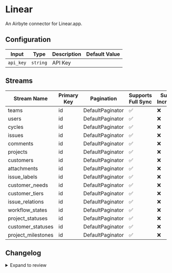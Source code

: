 # Linear

An Airbyte connector for Linear.app.

## Configuration

| Input | Type | Description | Default Value |
|-------|------|-------------|---------------|
| `api_key` | `string` | API Key |  |

## Streams
| Stream Name | Primary Key | Pagination | Supports Full Sync | Supports Incremental |
|-------------|-------------|------------|---------------------|----------------------|
| teams | id | DefaultPaginator | ✅ |  ❌  |
| users | id | DefaultPaginator | ✅ |  ❌  |
| cycles | id | DefaultPaginator | ✅ |  ❌  |
| issues | id | DefaultPaginator | ✅ |  ❌  |
| comments | id | DefaultPaginator | ✅ |  ❌  |
| projects | id | DefaultPaginator | ✅ |  ❌  |
| customers | id | DefaultPaginator | ✅ |  ❌  |
| attachments | id | DefaultPaginator | ✅ |  ❌  |
| issue_labels | id | DefaultPaginator | ✅ |  ❌  |
| customer_needs | id | DefaultPaginator | ✅ |  ❌  |
| customer_tiers | id | DefaultPaginator | ✅ |  ❌  |
| issue_relations | id | DefaultPaginator | ✅ |  ❌  |
| workflow_states | id | DefaultPaginator | ✅ |  ❌  |
| project_statuses | id | DefaultPaginator | ✅ |  ❌  |
| customer_statuses | id | DefaultPaginator | ✅ |  ❌  |
| project_milestones | id | DefaultPaginator | ✅ |  ❌  |


## Changelog

<details>
  <summary>Expand to review</summary>

| Version | Date | Pull Request | Subject |
|---------|------|--------------|---------|
| 0.0.20 | 2025-09-24 | [66655](https://github.com/airbytehq/airbyte/pull/66655) | Update dependencies |
| 0.0.19 | 2025-09-09 | [65897](https://github.com/airbytehq/airbyte/pull/65897) | Update dependencies |
| 0.0.18 | 2025-08-23 | [65391](https://github.com/airbytehq/airbyte/pull/65391) | Update dependencies |
| 0.0.17 | 2025-08-09 | [64629](https://github.com/airbytehq/airbyte/pull/64629) | Update dependencies |
| 0.0.16 | 2025-08-02 | [64275](https://github.com/airbytehq/airbyte/pull/64275) | Update dependencies |
| 0.0.15 | 2025-07-26 | [63892](https://github.com/airbytehq/airbyte/pull/63892) | Update dependencies |
| 0.0.14 | 2025-07-19 | [63518](https://github.com/airbytehq/airbyte/pull/63518) | Update dependencies |
| 0.0.13 | 2025-07-12 | [63095](https://github.com/airbytehq/airbyte/pull/63095) | Update dependencies |
| 0.0.12 | 2025-07-05 | [62601](https://github.com/airbytehq/airbyte/pull/62601) | Update dependencies |
| 0.0.11 | 2025-06-28 | [62178](https://github.com/airbytehq/airbyte/pull/62178) | Update dependencies |
| 0.0.10 | 2025-06-26 | [61417](https://github.com/airbytehq/airbyte/pull/61417) | source-linear contribution from zckymc |
| 0.0.9 | 2025-06-21 | [61843](https://github.com/airbytehq/airbyte/pull/61843) | Update dependencies |
| 0.0.8 | 2025-06-14 | [61117](https://github.com/airbytehq/airbyte/pull/61117) | Update dependencies |
| 0.0.7 | 2025-05-24 | [60728](https://github.com/airbytehq/airbyte/pull/60728) | Update dependencies |
| 0.0.6 | 2025-05-10 | [59893](https://github.com/airbytehq/airbyte/pull/59893) | Update dependencies |
| 0.0.5 | 2025-05-03 | [59299](https://github.com/airbytehq/airbyte/pull/59299) | Update dependencies |
| 0.0.4 | 2025-04-26 | [58781](https://github.com/airbytehq/airbyte/pull/58781) | Update dependencies |
| 0.0.3 | 2025-04-19 | [58215](https://github.com/airbytehq/airbyte/pull/58215) | Update dependencies |
| 0.0.2 | 2025-04-12 | [57669](https://github.com/airbytehq/airbyte/pull/57669) | Update dependencies |
| 0.0.1 | 2025-04-11 | [#57586](https://github.com/airbytehq/airbyte/pull/57586) | Initial release by [@natikgadzhi](https://github.com/natikgadzhi) |

</details>
